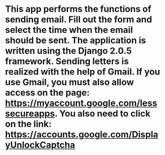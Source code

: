 # This app performs the functions of sending email. Fill out the form and select the time when the email should be sent. The application is written using the Django 2.0.5 framework. Sending letters is realized with the help of Gmail. If you use Gmail, you must also allow access on the page: https://myaccount.google.com/lesssecureapps. You also need to click on the link: https://accounts.google.com/DisplayUnlockCaptcha

